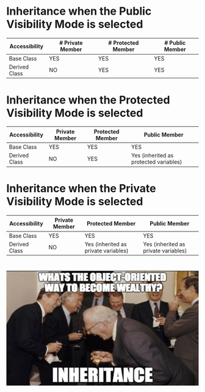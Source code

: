 
# Inheritance when the Public Visibility Mode is selected

| Accessibility  | # Private Member | # Protected Member | # Public Member 
| ------------- | ------------- |--------------------- |----------------------
| Base Class  | YES  |YES |YES
| Derived Class  | NO  |YES|YES
#


# Inheritance when the Protected Visibility Mode is selected

| Accessibility  | Private Member | Protected Member | Public Member 
| ------------- | ------------- |--------------------- |----------------------
| Base Class  | YES  |YES |YES
| Derived Class  | NO  |YES|Yes (inherited as protected variables)
#

# Inheritance when the Private Visibility Mode is selected

| Accessibility  | Private Member | Protected Member | Public Member 
| ------------- | ------------- |--------------------- |----------------------
| Base Class  | YES  |YES |YES
| Derived Class  | NO  |Yes (inherited as private variables)|Yes (inherited as private variables)
# #

#
<p align="center">
  <img width="560" height="300" src="https://github.com/dotnetgik/StaticAssets/blob/main/Inheritance%20Meme.jpg">
</p>

